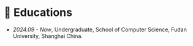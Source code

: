 # 📖 Educations

- _2024.09 - Now_, Undergraduate, School of Computer Science, Fudan University, Shanghai China.
